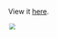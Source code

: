View it [here](https://kenedy-henrique.github.io/Library/).

<img style="transform: scale(0.8);" src='../src/assets/Screencast from 13-09-2020 14 53 10.gif'>